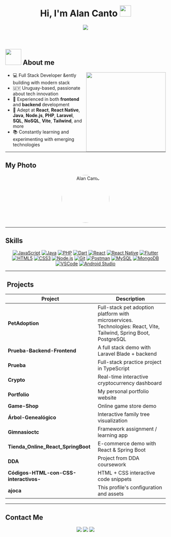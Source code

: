 <h1 align="center">Hi, I'm Alan Canto <img src="https://media.giphy.com/media/hvRJCLFzcasrR4ia7z/giphy.gif" width="35"></h1>
<p align="center">
  <a href="https://github.com/ajoca"><img src="https://readme-typing-svg.herokuapp.com?font=Time+New+Roman&color=%23C8BE25&size=25&center=true&vCenter=true&width=600&height=100&lines=Full+Stack+Developer;Software+Engineer;Always+learning+new+things;Passionate+about+tech"></a>
</p>

<br>

## <picture><img src="https://github.com/7oSkaaa/7oSkaaa/blob/main/Images/about_me.gif?raw=true" width="50px"></picture> About me

<picture><img align="right" src="https://github.com/7oSkaaa/7oSkaaa/blob/main/Images/Right_Side.gif?raw=true" width="250px"></picture>

- 💻 Full Stack Developer &ently building with modern stack  
- 🇺🇾 Uruguay-based, passionate about tech innovation  
- 🚀 Experienced in both **frontend** and **backend** development  
- 📱 Adept at **React**, **React Native**, **Java**, **Node.js**, **PHP**, **Laravel**, **SQL**, **NoSQL**, **Vite**, **Tailwind**, and more  
- 📚 Constantly learning and experimenting with emerging technologies

---

##  My Photo

<div align="center">
  <img src="assets/alan_photo.jpg" alt="Alan Canto" width="150" style="border-radius:50%;" />
</div>

---

##  Skills

<p align="center">
  <a href="#"><img alt="JavaScript" src="https://img.shields.io/badge/JavaScript-%23F7DF1E.svg?style=plastic&logo=javascript"></a>
  <a href="#"><img alt="Java" src="https://img.shields.io/badge/Java-%2314354C.svg?style=plastic&logo=java"></a>
  <a href="#"><img alt="PHP" src="https://img.shields.io/badge/PHP-%23777BB4.svg?style=plastic&logo=php"></a>
  <a href="#"><img alt="Dart" src="https://img.shields.io/badge/Dart-%230175C2.svg?style=plastic&logo=dart"></a>
  <a href="#"><img alt="React" src="https://img.shields.io/badge/React-%2300D9FF.svg?style=plastic&logo=react"></a>
  <a href="#"><img alt="React Native" src="https://img.shields.io/badge/React_Native-%2300D9FF.svg?style=plastic&logo=react"></a>
  <a href="#"><img alt="Flutter" src="https://img.shields.io/badge/Flutter-%2302569B.svg?style=plastic&logo=flutter"></a>
  <a href="#"><img alt="HTML5" src="https://img.shields.io/badge/HTML5-%23E34F26.svg?style=plastic&logo=html5"></a>
  <a href="#"><img alt="CSS3" src="https://img.shields.io/badge/CSS3-%231572B6.svg?style=plastic&logo=css3"></a>
  <a href="#"><img alt="Node.js" src="https://img.shields.io/badge/Node.js-%2343853D.svg?style=plastic&logo=node.js"></a>
  <a href="#"><img alt="Git" src="https://img.shields.io/badge/Git-%23F05032.svg?style=plastic&logo=git"></a>
  <a href="#"><img alt="Postman" src="https://img.shields.io/badge/Postman-%23FF6C37.svg?style=plastic&logo=postman"></a>
  <a href="#"><img alt="MySQL" src="https://img.shields.io/badge/MySQL-%234479A1.svg?style=plastic&logo=mysql"></a>
  <a href="#"><img alt="MongoDB" src="https://img.shields.io/badge/MongoDB-%2347A248.svg?style=plastic&logo=mongodb"></a>
  <a href="#"><img alt="VSCode" src="https://img.shields.io/badge/VS%20Code-%23007ACC.svg?style=plastic&logo=visual-studio-code"></a>
  <a href="#"><img alt="Android Studio" src="https://img.shields.io/badge/Android%20Studio-%233DDC84.svg?style=plastic&logo=android-studio"></a>
</p>

---

## ​ Projects

| Project | Description |
|---------|-------------|
| **PetAdoption** | Full-stack pet adoption platform with microservices. Technologies: React, Vite, Tailwind, Spring Boot, PostgreSQL |
| **Prueba-Backend-Frontend** | A full stack demo with Laravel Blade + backend |
| **Prueba** | Full-stack practice project in TypeScript |
| **Crypto** | Real-time interactive cryptocurrency dashboard |
| **Portfolio** | My personal portfolio website |
| **Game-Shop** | Online game store demo |
| **Árbol-Genealógico** | Interactive family tree visualization |
| **Gimnasioctc** | Framework assignment / learning app |
| **Tienda_Online_React_SpringBoot** | E-commerce demo with React & Spring Boot |
| **DDA** | Project from DDA coursework |
| **Códigos-HTML-con-CSS-interactivos-** | HTML + CSS interactive code snippets |
| **ajoca** | This profile's configuration and assets |

---

##  Contact Me

<p align="center">
  <a href="mailto:alancanto.dev@gmail.com"><img src="https://img.shields.io/badge/Email-D14836?style=plastic&logo=gmail"></a>
  <a href="https://www.linkedin.com/in/alan-canto"><img src="https://img.shields.io/badge/LinkedIn-0077B5?style=plastic&logo=linkedin"></a>
  <a href="https://github.com/ajoca"><img src="https://img.shields.io/badge/GitHub-100000?style=plastic&logo=github"></a>
</p>
